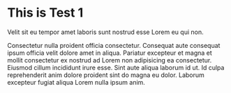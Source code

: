 # This is Test 1
Velit sit eu tempor amet laboris sunt nostrud esse Lorem eu qui non.

Consectetur nulla proident officia consectetur. Consequat aute consequat ipsum officia velit dolore amet in aliqua. Pariatur excepteur et magna et mollit consectetur ex nostrud ad Lorem non adipisicing ea consectetur. Eiusmod cillum incididunt irure esse. Sint aute aliqua laborum id ut. Id culpa reprehenderit anim dolore proident sint do magna eu dolor. Laborum excepteur fugiat aliqua Lorem nulla ipsum anim.